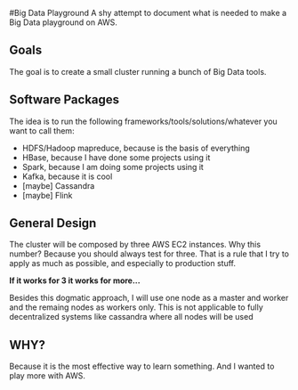 #Big Data Playground
A shy attempt to document what is needed to make a Big Data playground on AWS.

## Goals
The goal is to create a small cluster running a bunch of Big Data tools.

## Software Packages
The idea is to run the following frameworks/tools/solutions/whatever you want to
call them:
* HDFS/Hadoop mapreduce, because is the basis of everything
* HBase, because I have done some projects using it
* Spark, because I am doing some projects using it
* Kafka, because it is cool
* [maybe] Cassandra
* [maybe] Flink

## General Design
The cluster will be composed by three AWS EC2 instances. Why this number? Because
you should always test for three. That is a rule that I try to apply as much as
possible, and especially to production stuff.

**If it works for 3 it works for more...**

Besides this dogmatic approach, I will use one node as a master and worker and
the remaing nodes as workers only. This is not applicable to fully decentralized
systems like cassandra where all nodes will be used

## WHY?
Because it is the most effective way to learn something. And I wanted to play more
with AWS.
